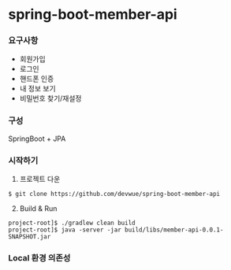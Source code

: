 # spring-boot-member-api

### 요구사항
* 회원가입
* 로그인
* 핸드폰 인증
* 내 정보 보기
* 비밀번호 찾기/재설정

### 구성
SpringBoot + JPA

### 시작하기
1. 프로젝트 다운
```shell
$ git clone https://github.com/devwue/spring-boot-member-api
```
2. Build & Run
```shell
project-root]$ ./gradlew clean build 
project-root]$ java -server -jar build/libs/member-api-0.0.1-SNAPSHOT.jar 
```

### Local 환경 의존성
